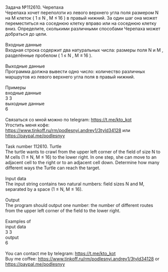 Задача №112610. Черепаха<br />Черепаха хочет переползти из левого верхнего угла поля размером N на M клеток ( 1 ≤ N , M ≤ 16 ) в правый нижний. За один шаг она может переместиться на соседнюю клетку вправо или на соседнюю клетку вниз. Определите, сколькими различными способами Черепаха может добраться до цели.<br /><br />Входные данные<br />Входная строка содержит два натуральных числа: размеры поля N и M , разделённые пробелом ( 1 ≤ N , M ≤ 16 ).<br /><br />Выходные данные<br />Программа должна вывести одно число: количество различных маршрутов из левого верхнего угла поля в правый нижний.<br /><br />Примеры<br />входные данные<br />3 3<br />выходные данные<br />6<br /><br />Связаться со мной можно по telegram: https://t.me/kto_kot<br />Угостить меня кофе: https://www.tinkoff.ru/rm/podlesnyi.andrey1/3tyld34128 или https://paypal.me/podlesnyy<br /><br />Task number 112610. Turtle<br />The turtle wants to crawl from the upper left corner of the field of size N to M cells (1 ≤ N, M ≤ 16) to the lower right. In one step, she can move to an adjacent cell to the right or to an adjacent cell down. Determine how many different ways the Turtle can reach the target.<br /><br />Input data<br />The input string contains two natural numbers: field sizes N and M, separated by a space (1 ≤ N, M ≤ 16).<br /><br />Output<br />The program should output one number: the number of different routes from the upper left corner of the field to the lower right.<br /><br />Examples of<br />input data<br />3 3<br />output<br />6<br /><br /> You can contact me by telegram: https://t.me/kto_kot <br /> Buy me coffee: https://www.tinkoff.ru/rm/podlesnyi.andrey1/3tyld34128 or https://paypal.me/podlesnyy